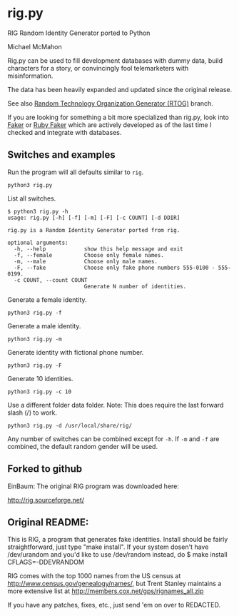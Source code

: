 # rig.py

RIG Random Identity Generator ported to Python

Michael McMahon

Rig.py can be used to fill development databases with dummy data, build characters for a
story, or convincingly fool telemarketers with misinformation.

The data has been heavily expanded and updated since the original release.

See also [Random Technology Organization Generator (RTOG)](https://github.com/TechnologyClassroom/rig.py/tree/technology-organization-gen) branch.

If you are looking for something a bit more specialized than rig.py, look into [Faker](https://github.com/joke2k/faker) or [Ruby Faker](https://github.com/faker-ruby/faker) which are actively developed as of the last time I checked and integrate with databases.

## Switches and examples

Run the program will all defaults similar to ```rig```.

```python3 rig.py```

List all switches.

```
$ python3 rig.py -h
usage: rig.py [-h] [-f] [-m] [-F] [-c COUNT] [-d DDIR]

rig.py is a Random Identity Generator ported from rig.

optional arguments:
  -h, --help            show this help message and exit
  -f, --female          Choose only female names.
  -m, --male            Choose only male names.
  -F, --fake            Choose only fake phone numbers 555-0100 - 555-0199.
  -c COUNT, --count COUNT
                        Generate N number of identities.
```

Generate a female identity.

```python3 rig.py -f```

Generate a male identity.

```python3 rig.py -m```

Generate identity with fictional phone number.

```python3 rig.py -F```

Generate 10 identities.

```python3 rig.py -c 10```

Use a different folder data folder.  Note: This does require the last forward
slash (/) to work.

```python3 rig.py -d /usr/local/share/rig/```

Any number of switches can be combined except for ```-h```.  If ```-m``` and
```-f``` are combined, the default random gender will be used.

## Forked to github

EinBaum: The original RIG program was downloaded here:

http://rig.sourceforge.net/

## Original README:

This is RIG, a program that generates fake identities. Install should be
fairly straightforward, just type "make install". If your system dosen't 
have /dev/urandom and you'd like to use /dev/random instead, do
$ make install CFLAGS=-DDEVRANDOM

RIG comes with the top 1000 names from the US census at 
http://www.census.gov/genealogy/names/, but Trent Stanley maintains a 
more extensive list at http://members.cox.net/gps/rignames_all.zip

If you have any patches, fixes, etc., just send 'em on over to
REDACTED.
